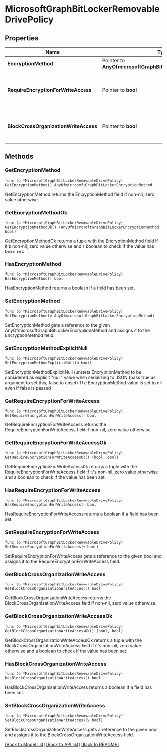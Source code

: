 # MicrosoftGraphBitLockerRemovableDrivePolicy

## Properties

Name | Type | Description | Notes
------------ | ------------- | ------------- | -------------
**EncryptionMethod** | Pointer to [**AnyOfmicrosoftGraphBitLockerEncryptionMethod**](anyOf&lt;microsoft.graph.bitLockerEncryptionMethod&gt;.md) | Select the encryption method for removable  drives. | [optional] 
**RequireEncryptionForWriteAccess** | Pointer to **bool** | Indicates whether to block write access to devices configured in another organization.  If requireEncryptionForWriteAccess is false, this value does not affect. | [optional] 
**BlockCrossOrganizationWriteAccess** | Pointer to **bool** | This policy setting determines whether BitLocker protection is required for removable data drives to be writable on a computer. | [optional] 

## Methods

### GetEncryptionMethod

`func (o *MicrosoftGraphBitLockerRemovableDrivePolicy) GetEncryptionMethod() AnyOfmicrosoftGraphBitLockerEncryptionMethod`

GetEncryptionMethod returns the EncryptionMethod field if non-nil, zero value otherwise.

### GetEncryptionMethodOk

`func (o *MicrosoftGraphBitLockerRemovableDrivePolicy) GetEncryptionMethodOk() (AnyOfmicrosoftGraphBitLockerEncryptionMethod, bool)`

GetEncryptionMethodOk returns a tuple with the EncryptionMethod field if it's non-nil, zero value otherwise
and a boolean to check if the value has been set.

### HasEncryptionMethod

`func (o *MicrosoftGraphBitLockerRemovableDrivePolicy) HasEncryptionMethod() bool`

HasEncryptionMethod returns a boolean if a field has been set.

### SetEncryptionMethod

`func (o *MicrosoftGraphBitLockerRemovableDrivePolicy) SetEncryptionMethod(v AnyOfmicrosoftGraphBitLockerEncryptionMethod)`

SetEncryptionMethod gets a reference to the given AnyOfmicrosoftGraphBitLockerEncryptionMethod and assigns it to the EncryptionMethod field.

### SetEncryptionMethodExplicitNull

`func (o *MicrosoftGraphBitLockerRemovableDrivePolicy) SetEncryptionMethodExplicitNull(b bool)`

SetEncryptionMethodExplicitNull (un)sets EncryptionMethod to be considered as explicit "null" value
when serializing to JSON (pass true as argument to set this, false to unset)
The EncryptionMethod value is set to nil even if false is passed
### GetRequireEncryptionForWriteAccess

`func (o *MicrosoftGraphBitLockerRemovableDrivePolicy) GetRequireEncryptionForWriteAccess() bool`

GetRequireEncryptionForWriteAccess returns the RequireEncryptionForWriteAccess field if non-nil, zero value otherwise.

### GetRequireEncryptionForWriteAccessOk

`func (o *MicrosoftGraphBitLockerRemovableDrivePolicy) GetRequireEncryptionForWriteAccessOk() (bool, bool)`

GetRequireEncryptionForWriteAccessOk returns a tuple with the RequireEncryptionForWriteAccess field if it's non-nil, zero value otherwise
and a boolean to check if the value has been set.

### HasRequireEncryptionForWriteAccess

`func (o *MicrosoftGraphBitLockerRemovableDrivePolicy) HasRequireEncryptionForWriteAccess() bool`

HasRequireEncryptionForWriteAccess returns a boolean if a field has been set.

### SetRequireEncryptionForWriteAccess

`func (o *MicrosoftGraphBitLockerRemovableDrivePolicy) SetRequireEncryptionForWriteAccess(v bool)`

SetRequireEncryptionForWriteAccess gets a reference to the given bool and assigns it to the RequireEncryptionForWriteAccess field.

### GetBlockCrossOrganizationWriteAccess

`func (o *MicrosoftGraphBitLockerRemovableDrivePolicy) GetBlockCrossOrganizationWriteAccess() bool`

GetBlockCrossOrganizationWriteAccess returns the BlockCrossOrganizationWriteAccess field if non-nil, zero value otherwise.

### GetBlockCrossOrganizationWriteAccessOk

`func (o *MicrosoftGraphBitLockerRemovableDrivePolicy) GetBlockCrossOrganizationWriteAccessOk() (bool, bool)`

GetBlockCrossOrganizationWriteAccessOk returns a tuple with the BlockCrossOrganizationWriteAccess field if it's non-nil, zero value otherwise
and a boolean to check if the value has been set.

### HasBlockCrossOrganizationWriteAccess

`func (o *MicrosoftGraphBitLockerRemovableDrivePolicy) HasBlockCrossOrganizationWriteAccess() bool`

HasBlockCrossOrganizationWriteAccess returns a boolean if a field has been set.

### SetBlockCrossOrganizationWriteAccess

`func (o *MicrosoftGraphBitLockerRemovableDrivePolicy) SetBlockCrossOrganizationWriteAccess(v bool)`

SetBlockCrossOrganizationWriteAccess gets a reference to the given bool and assigns it to the BlockCrossOrganizationWriteAccess field.


[[Back to Model list]](../README.md#documentation-for-models) [[Back to API list]](../README.md#documentation-for-api-endpoints) [[Back to README]](../README.md)


